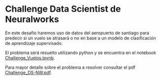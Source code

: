 # Challenge Data Scientist de Neuralworks

En este desafío haremos uso de datos del aeropuerto de santiago para predecir si un vuelo se atrasará o no en base a un modelo de clasificación de aprendizaje supervisado.

El problema será resuelto utilizando python y se encuentra en el notebook [Challenge_Vuelos.ipynb](Challenge_Vuelos.ipynb).

Para mayor detalle sobre el problema a resolver consultar el pdf [Challenge_DS-NW.pdf](Challenge_DS-NW.pdf).
